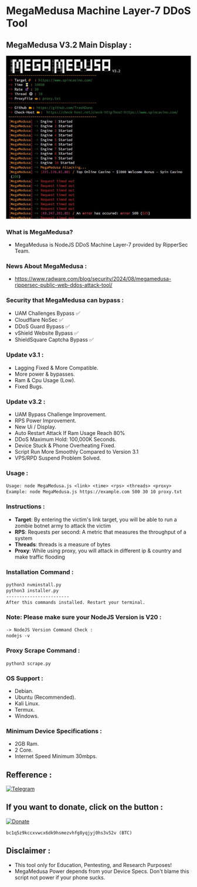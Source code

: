 # MegaMedusa Machine Layer-7 DDoS Tool

## MegaMedusa V3.2 Main Display :
 ![Main](maindisplay.jpg)

### What is MegaMedusa?
- MegaMedusa is NodeJS DDoS Machine Layer-7 provided by RipperSec Team.

### News About MegaMedusa :
- https://www.radware.com/blog/security/2024/08/megamedusa-rippersec-public-web-ddos-attack-tool/
  
 ### Security that MegaMedusa can bypass :
- UAM Challenges Bypass ✅
- Cloudflare NoSec ✅
- DDoS Guard Bypass ✅
- vShield Website Bypass ✅
- ShieldSquare Captcha Bypass ✅
  
 ### Update v3.1 :
- Lagging Fixed & More Compatible.
- More power & bypasses.
- Ram & Cpu Usage (Low).
- Fixed Bugs.

 ### Update v3.2 :
- UAM Bypass Challenge Improvement.
- RPS Power Improvement.
- New Ui / Display.
- Auto Restart Attack If Ram Usage Reach 80%
- DDoS Maximum Hold: 100,000K Seconds.
- Device Stuck & Phone Overheating Fixed.
- Script Run More Smoothly Compared to Version 3.1
- VPS/RPD Suspend Problem Solved.

### Usage :
```
Usage: node MegaMedusa.js <link> <time> <rps> <threads> <proxy> 
Example: node MegaMedusa.js https://example.com 500 30 10 proxy.txt 
```

### Instructions :
- **Target**: By entering the victim's link target, you will be able to run a zombie botnet army to attack the victim
- **RPS**: Requests per second: A metric that measures the throughput of a system
- **Threads**: threads is a measure of bytes
- **Proxy**: While using proxy, you will attack in different ip & country and make traffic flooding

### Installation Command :
```
python3 nvminstall.py
python3 installer.py
------------------------
After this commands installed. Restart your terminal.
```
### Note: Please make sure your NodeJS Version is V20 :
```
-> NodeJS Version Command Check :
nodejs -v
```

### Proxy Scrape Command :
```
python3 scrape.py
```
### OS Support :
- Debian.
- Ubuntu (Recommended).
- Kali Linux.
- Termux.
- Windows.

### Minimum Device Specifications :
- 2GB Ram.
- 2 Core.
- Internet Speed Minimum 30mbps.

## Refference :
<a href="https://t.me/RipperSec"><img title="Telegram" src="https://img.shields.io/badge/RipperSec-blue?style=for-the-badge&logo=telegram"></a>

## If you want to donate, click on the button :
<a href="https://sociabuzz.com/kudagila/donate"><img title="Donate" src="https://img.shields.io/badge/Donate-KudaGila-yellow?style=for-the-badge&logo=github"></a>
```
bc1q5z9kccxvwcx6dk9hsmezvhfg8yqjyj0hs3v52v (BTC)
```

## Disclaimer :
- This tool only for Education, Pentesting, and Research Purposes!
- MegaMedusa Power depends from your Device Specs. Don't blame this script not power if your phone sucks.

